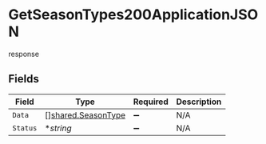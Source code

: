 # GetSeasonTypes200ApplicationJSON

response


## Fields

| Field                                                    | Type                                                     | Required                                                 | Description                                              |
| -------------------------------------------------------- | -------------------------------------------------------- | -------------------------------------------------------- | -------------------------------------------------------- |
| `Data`                                                   | [][shared.SeasonType](../../models/shared/seasontype.md) | :heavy_minus_sign:                                       | N/A                                                      |
| `Status`                                                 | **string*                                                | :heavy_minus_sign:                                       | N/A                                                      |